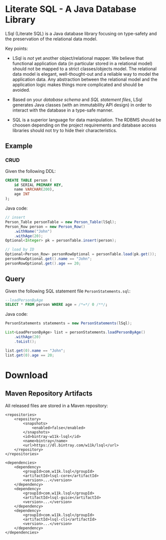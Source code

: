 
# Literate SQL - A Java Database Library

LSql (Literate SQL) is a Java database library focusing on type-safety and the preservation of the relational data model.  

Key points:

* LSql is *not* yet another object/relational mapper. We believe that functional application data (in particular stored in a relational model) should not be mapped to a strict classes/objects model. The relational data model is elegant, well-thought-out and a reliable way to model the application data. Any abstraction between the relational model and the application logic makes things more complicated and should be avoided.

* Based on your *database schema* and *SQL statement files*, LSql generates Java classes (with an immutability API design) in order to interact with the database in a type-safe manner.   

* SQL is a superior language for data manipulation. The RDBMS should be choosen depending on the project requirements and database access libraries should not try to hide their characteristics.


## Example

### CRUD

Given the following DDL:

```sql
CREATE TABLE person (
    id SERIAL PRIMARY KEY,
    name VARCHAR(200),
    age INT
);
```

Java code:

```java
// insert
Person_Table personTable = new Person_Table(lSql);
Person_Row person = new Person_Row()
    .withName("John")
    .withAge(20);
Optional<Integer> pk = personTable.insert(person);

// load by ID
Optional<Person_Row> personRowOptional = personTable.load(pk.get());
personRowOptional.get().name == "John";
personRowOptional.get().age == 20;
```

## Query

Given the following SQL statement file `PersonStatements.sql`:

```sql
--loadPersonByAge
SELECT * FROM person WHERE age = /*=*/ 0 /**/;
```

Java code:

```java
PersonStatements statements = new PersonStatements(lSql);

List<LoadPersonByAge> list = personStatements.loadPersonByAge()
    .withAge(20)
    .toList();

list.get(0).name == "John";
list.get(0).age == 20;
```





# Download

## Maven Repository Artifacts

All released files are stored in a Maven repository:

```{.language-xml}
<repositories>
    <repository>
        <snapshots>
            <enabled>false</enabled>
        </snapshots>
        <id>bintray-w11k-lsql</id>
        <name>bintray</name>
        <url>https://dl.bintray.com/w11k/lsql</url>
    </repository>
</repositories>

<dependencies>
    <dependency>
        <groupId>com.w11k.lsql</groupId>
        <artifactId>lsql-core</artifactId>
        <version>...</version>
    </dependency>
    <dependency>
        <groupId>com.w11k.lsql</groupId>
        <artifactId>lsql-guice</artifactId>
        <version>...</version>
    </dependency>
    <dependency>
        <groupId>com.w11k.lsql</groupId>
        <artifactId>lsql-cli</artifactId>
        <version>...</version>
    </dependency>
</dependencies>
```
